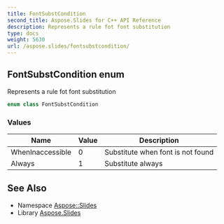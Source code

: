 ```yaml
---
title: FontSubstCondition
second_title: Aspose.Slides for C++ API Reference
description: Represents a rule fot font substitution
type: docs
weight: 5630
url: /aspose.slides/fontsubstcondition/
---
```

## FontSubstCondition enum


Represents a rule fot font substitution

```cpp
enum class FontSubstCondition
```

### Values

| Name | Value | Description |
| --- | --- | --- |
| WhenInaccessible | 0 | Substitute when font is not found |
| Always | 1 | Substitute always |

## See Also

* Namespace [Aspose::Slides](../)
* Library [Aspose.Slides](../../)